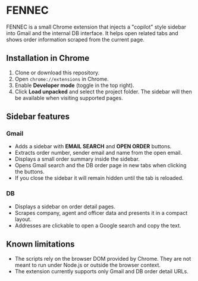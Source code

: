 # FENNEC

FENNEC is a small Chrome extension that injects a "copilot" style sidebar into
Gmail and the internal DB interface. It helps open related tabs and shows order
information scraped from the current page.

## Installation in Chrome

1. Clone or download this repository.
2. Open `chrome://extensions` in Chrome.
3. Enable **Developer mode** (toggle in the top right).
4. Click **Load unpacked** and select the project folder. The sidebar will then
   be available when visiting supported pages.

## Sidebar features

### Gmail
- Adds a sidebar with **EMAIL SEARCH** and **OPEN ORDER** buttons.
- Extracts order number, sender email and name from the open email.
- Displays a small order summary inside the sidebar.
- Opens Gmail search and the DB order page in new tabs when clicking the buttons.
 - If you close the sidebar it will remain hidden until the tab is reloaded.

### DB
- Displays a sidebar on order detail pages.
- Scrapes company, agent and officer data and presents it in a compact layout.
- Addresses are clickable to open a Google search and copy the text.

## Known limitations

- The scripts rely on the browser DOM provided by Chrome. They are not meant to
  run under Node.js or outside the browser context.
- The extension currently supports only Gmail and DB order detail URLs.
